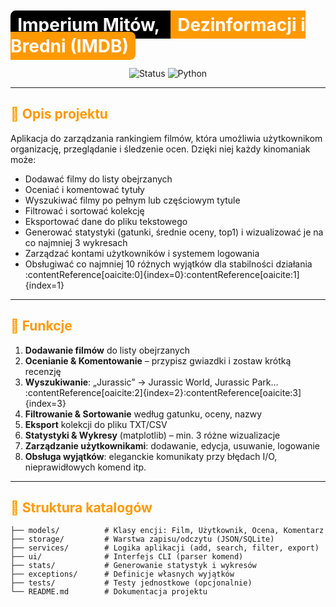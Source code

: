 <h1>
  <span style="background-color:#000000;color:#FFFFFF;padding:0.2em 0.4em;border-top-left-radius:0.3em;border-bottom-left-radius:0.3em;">
    Imperium Mitów,
  </span>
  <span style="background-color:#FF9900;color:#FFFFFF;padding:0.2em 0.4em;border-top-right-radius:0.3em;border-bottom-right-radius:0.3em;">
    Dezinformacji i Bredni (IMDB)
  </span>
</h1>


<p align="center">
  <img src="https://img.shields.io/badge/status-alpha-ff9900?style=flat-square" alt="Status">
  <img src="https://img.shields.io/badge/Python-3.8+-000000?style=flat-square&logo=python" alt="Python">
</p>

---

## <span style="color:#ff9900;">📖 Opis projektu</span>

Aplikacja do zarządzania rankingiem filmów, która umożliwia użytkownikom organizację, przeglądanie i śledzenie ocen. Dzięki niej każdy kinomaniak może:

- Dodawać filmy do listy obejrzanych  
- Oceniać i komentować tytuły  
- Wyszukiwać filmy po pełnym lub częściowym tytule  
- Filtrować i sortować kolekcję  
- Eksportować dane do pliku tekstowego  
- Generować statystyki (gatunki, średnie oceny, top1) i wizualizować je na co najmniej 3 wykresach  
- Zarządzać kontami użytkowników i systemem logowania  
- Obsługiwać co najmniej 10 różnych wyjątków dla stabilności działania :contentReference[oaicite:0]{index=0}:contentReference[oaicite:1]{index=1}

---

## <span style="color:#ff9900;">🚀 Funkcje</span>

1. **Dodawanie filmów** do listy obejrzanych  
2. **Ocenianie & Komentowanie** – przypisz gwiazdki i zostaw krótką recenzję  
3. **Wyszukiwanie**: „Jurassic” → Jurassic World, Jurassic Park… :contentReference[oaicite:2]{index=2}:contentReference[oaicite:3]{index=3}  
4. **Filtrowanie & Sortowanie** według gatunku, oceny, nazwy  
5. **Eksport** kolekcji do pliku TXT/CSV  
6. **Statystyki & Wykresy** (matplotlib) – min. 3 różne wizualizacje  
7. **Zarządzanie użytkownikami**: dodawanie, edycja, usuwanie, logowanie  
8. **Obsługa wyjątków**: eleganckie komunikaty przy błędach I/O, nieprawidłowych komend itp.

---

## <span style="color:#ff9900;">📂 Struktura katalogów</span>

```text
├── models/          # Klasy encji: Film, Użytkownik, Ocena, Komentarz
├── storage/         # Warstwa zapisu/odczytu (JSON/SQLite)
├── services/        # Logika aplikacji (add, search, filter, export)
├── ui/              # Interfejs CLI (parser komend)
├── stats/           # Generowanie statystyk i wykresów
├── exceptions/      # Definicje własnych wyjątków
├── tests/           # Testy jednostkowe (opcjonalnie)
└── README.md        # Dokumentacja projektu
